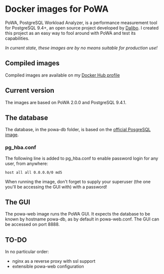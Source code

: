 # Docker images for PoWA
PoWA, PostgreSQL Workload Analyzer,  is a performance measurement tool for PostgreSQL 9.4+, an open source project developed by [Dalibo](http://www.dalibo.com). I created this project as an easy way to fool around with PoWA and test its capabilities.

_In current state, these images are by no means suitable for production use!_

## Compiled images
Compiled images are available on my [Docker Hub profile](https://hub.docker.com/u/verhage/)

## Current version
The images are based on PoWA 2.0.0 and PostgreSQL 9.4.1.

## The database
The database, in the powa-db folder, is based on the [official PosgreSQL image](https://registry.hub.docker.com/_/postgres/).

### pg_hba.conf
The following line is added to pg_hba.conf to enable password login for any user, from anywhere:

    host all all 0.0.0.0/0 md5

When running the image, don't forget to supply your superuser (the one you'll be accessing the GUI with) with a password!

## The GUI
The powa-web image runs the PoWA GUI. It expects the database to be known by hostname powa-db, as by default in powa-web.conf. The GUI can be accessed on port 8888.

## TO-DO
In no particular order:

* nginx as a reverse proxy with ssl support
* extensible powa-web configuration

